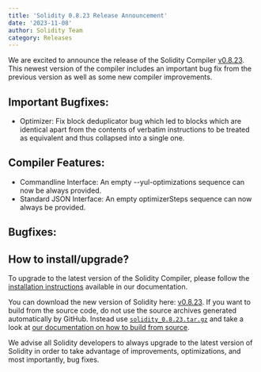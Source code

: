 ```yaml
---
title: 'Solidity 0.8.23 Release Announcement'
date: '2023-11-08'
author: Solidity Team
category: Releases
---
```


We are excited to announce the release of the Solidity Compiler [v0.8.23](https://github.com/ethereum/solidity/releases/tag/v0.8.23). This newest version of the compiler includes an important bug fix from the previous version as well as some new compiler improvements.

## Important Bugfixes:

* Optimizer: Fix block deduplicator bug which led to blocks which are identical apart from the contents of verbatim instructions to be treated as equivalent and thus collapsed into a single one.

## Compiler Features:

* Commandline Interface: An empty --yul-optimizations sequence can now be always provided.
* Standard JSON Interface: An empty optimizerSteps sequence can now always be provided.

## Bugfixes:

## How to install/upgrade?

To upgrade to the latest version of the Solidity Compiler, please follow the [installation instructions](https://docs.soliditylang.org/en/v0.8.23/installing-solidity.html) available in our documentation.

You can download the new version of Solidity here: [v0.8.23](https://github.com/ethereum/solidity/releases/tag/v0.8.23). If you want to build from the source code, do not use the source archives generated automatically by GitHub. Instead use [`solidity_0.8.23.tar.gz`](https://github.com/ethereum/solidity/releases/download/v0.8.23/solidity_0.8.23.tar.gz) and take a look at [our documentation on how to build from source](https://docs.soliditylang.org/en/v0.8.23/installing-solidity.html#building-from-source).

We advise all Solidity developers to always upgrade to the latest version of Solidity in order to take advantage of improvements, optimizations, and most importantly, bug fixes.

